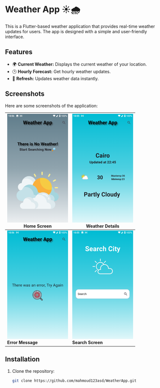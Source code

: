 # Weather App ☀️🌧️

This is a Flutter-based weather application that provides real-time weather updates for users. The app is designed with a simple and user-friendly interface.

## Features
- 🌍 **Current Weather:** Displays the current weather of your location.
- 🕒 **Hourly Forecast:** Get hourly weather updates.
- 🔄 **Refresh:** Updates weather data instantly.

## Screenshots
Here are some screenshots of the application:

| <img src="assets/images/cap4.png" alt="Home Screen" width="200"> <br> **Home Screen** | <img src="assets/images/cap1.png" alt="Weather Details" width="200"> <br> **Weather Details** |
|------------------------------------------------|------------------------------------------------|
| <img src="assets/images/cap3.png" alt="Error message" width="200"> <br> **Error Message** | <img src="assets/images/cap2.png" alt="Search Screen" width="200"> <br> **Search Screen** |

## Installation
1. Clone the repository:
   ```bash
   git clone https://github.com/mahmoud123asd/WeatherApp.git
